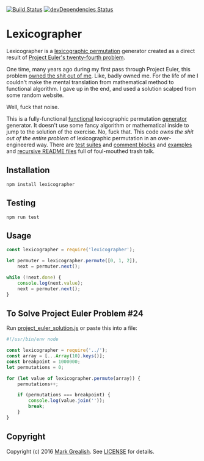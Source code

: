 [![Build Status](https://travis-ci.org/bhalash/lexicographer.svg?branch=master)](https://travis-ci.org/bhalash/lexicographer) [![devDependencies Status](https://david-dm.org/bhalash/lexicographer/dev-status.png)](https://david-dm.org/bhalash/lexicographer?type=dev)

# Lexicographer
Lexicographer is a [lexicographic permutation][1] generator created as a direct result of [Project Euler's twenty-fourth problem][3].

One time, many years ago during my first pass through Project Euler, this problem [owned the shit out of me][4]. Like, badly owned me. For the life of me I couldn't make the mental translation from mathematical method to functional algorithm. I gave up in the end, and used a solution scalped from some random website.

Well, fuck that noise.

This is a fully-functional [functional][5] lexicographic permutation [generator][2] generator. It doesn't use some fancy algorithm or mathematical inside to jump to the solution of the exercise. No, fuck that. This code _owns the shit out of the entire problem_ of lexicographic permutation in an over-engineered way. There are [test suites][6] and [comment blocks][7] and [examples][8] and [recursive README files][9] full of foul-mouthed trash talk.

## Installation

    npm install lexicographer

## Testing

    npm run test

## Usage

```javascript
const lexicographer = require('lexicographer');

let permuter = lexicographer.permute([0, 1, 2]),
    next = permuter.next();

while (!next.done) {
    console.log(next.value);
    next = permuter.next();
}
```

## To Solve Project Euler Problem #24
Run [project_euler_solution.js][10] or paste this into a file:

```javascript
#!/usr/bin/env node

const lexicographer = require('../');
const array = [...Array(10).keys()];
const breakpoint = 1000000;
let permutations = 0;

for (let value of lexicographer.permute(array)) {
    permutations++;

    if (permutations === breakpoint) {
        console.log(value.join(''));
        break;
    }
}
```

## Copyright

Copyright (c) 2016 [Mark Grealish][10]. See [LICENSE](LICENSE) for details.

[1]: https://en.wikipedia.org/wiki/Permutation#Generation_in_lexicographic_order "Permutation: Generation in lexicographic order"
[2]: https://developer.mozilla.org/en-US/docs/Web/JavaScript/Reference/Statements/function* "function*"
[3]: https://projecteuler.net/problem=24 "Problem 24"
[4]: https://www.bhalash.com/archives/13544792394 "Project Euler Problem 24"
[5]: https://en.wikipedia.org/wiki/Functional_programming "Functional programming"
[6]: test/test.js
[7]: lexicographer.js
[8]: #usage
[9]: README.md
[10]: project_euler_solution.js
[11]: https://www.bhalash.com
